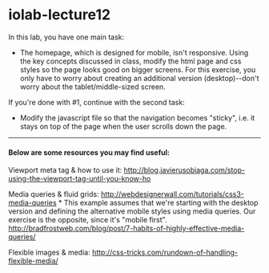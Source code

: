 iolab-lecture12
==============

In this lab, you have one main task: 
* The homepage, which is designed for mobile, isn't responsive. Using the key concepts discussed in class, modify the html page and css styles so the page looks good on bigger screens. For this exercise, you only have to worry about creating an additional version (desktop)--don't worry about the tablet/middle-sized screen. 

If you're done with #1, continue with the second task:
* Modify the javascript file so that the navigation becomes "sticky", i.e. it stays on top of the page when the user scrolls down the page. 

---

#### Below are some resources you may find useful:

Viewport meta tag & how to use it:
http://blog.javierusobiaga.com/stop-using-the-viewport-tag-until-you-know-ho

Media queries & fluid grids:
http://webdesignerwall.com/tutorials/css3-media-queries * This example assumes that we're starting with the desktop version and defining the alternative mobile styles using media queries. Our exercise is the opposite, since it's "mobile first".
http://bradfrostweb.com/blog/post/7-habits-of-highly-effective-media-queries/

Flexible images & media:
http://css-tricks.com/rundown-of-handling-flexible-media/

